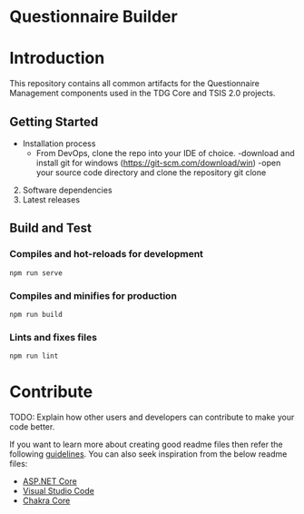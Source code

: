 # Questionnaire Builder

# Introduction

This repository contains all common artifacts for the Questionnaire Management components used in the TDG Core and TSIS 2.0 projects.

## Getting Started

- Installation process
    - From DevOps, clone the repo into your IDE of choice.
-download and install git for windows (<https://git-scm.com/download/win>)
-open your source code directory and clone the repository
git clone

2. Software dependencies
3. Latest releases

## Build and Test

### Compiles and hot-reloads for development

```
npm run serve
```

### Compiles and minifies for production

```
npm run build
```

### Lints and fixes files

```
npm run lint
```

# Contribute

TODO: Explain how other users and developers can contribute to make your code better.

If you want to learn more about creating good readme files then refer the following [guidelines](https://docs.microsoft.com/en-us/azure/devops/repos/git/create-a-readme?view=azure-devops). You can also seek inspiration from the below readme files:

- [ASP.NET Core](https://github.com/aspnet/Home)
- [Visual Studio Code](https://github.com/Microsoft/vscode)
- [Chakra Core](https://github.com/Microsoft/ChakraCore)
